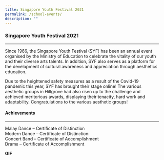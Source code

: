 ```yaml
---
title: Singapore Youth Festival 2021
permalink: /school-events/
description: ""
---
```

### **Singapore Youth Festival 2021**
-----------------------------------------------------------------------------

Since 1966, the Singapore Youth Festival (SYF) has been an annual event organised by the Ministry of Education to celebrate the vitality of our youth and their diverse arts talents. In addition, SYF also serves as a platform for the development of cultural awareness and appreciation through aesthetics education.

Due to the heightened safety measures as a result of the Covid-19 pandemic this year, SYF has brought their stage online! The various aesthetic groups in Hillgrove had also risen up to the challenge and achieved meritorious awards, displaying their tenacity, hard work and adaptability. Congratulations to the various aesthetic groups!

#### **Achievements**
-----------------------------------------------------------------------------
Malay Dance – Certificate of Distinction<Br>
Modern Dance – Certificate of Distinction<Br>
Concert Band – Certificate of Accomplishment<Br>
Drama – Certificate of Accomplishment<Br>

**GIF**